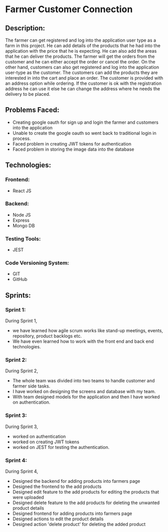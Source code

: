 # Farmer Customer Connection
## Description:
The farmer can get registered and log into the application user type as a farm in this project. He can add details of the products that he had into the application with the price that he is expecting. He can also add the areas that he can deliver the products. The farmer will get the orders from the customer and he can either accept the order or cancel the order. 
	On the other hand, customers can also get registered and log into the application user-type as the customer. The customers can add the products they are interested in into the cart and place an order. The customer is provided with an address option while ordering. If the customer is ok with the registration address he can use it else he can change the address where he needs the delivery to be placed.
## Problems Faced:
* Creating google oauth for sign up and login the farmer and customers into the application
* Unable to create the google oauth so went back to traditional login in process.
* Faced problem in creating JWT tokens for authentication
* Faced problem in storing the image data into the database

## Technologies:
### Frontend:
* React JS

### Backend:
* Node JS 
* Express 
* Mongo DB

### Testing Tools:
* JEST

### Code Versioning System:
* GIT 
* GitHub

## Sprints:
### Sprint 1:
During Sprint 1, 
* we have learned how agile scrum works like stand-up meetings, events, repository, product backlogs etc. 
* We have even learned how to work with the front end and back end technologies.

### Sprint 2:
During Sprint 2, 
* The whole team was divided into two teams to handle customer and farmer side tasks. 
* I have worked on designing the screens and database with my team. 
* With team designed models for the application and then I have worked on authentication.

### Sprint 3:
During Sprint 3, 
* worked on authentication 
* worked on creating JWT tokens
* worked on JEST for testing the authentication.

### Sprint 4:
During Sprint 4,
* Designed the backend for adding products into farmers page
* Designed the frontend to the add products
* Designed edit feature to the add products for editing the products that were uploaded
* Designed delete feature to the add products for deleting the unwanted product details
* Designed frontend for adding products into farmers page
* Designed actions to edit the product details
* Designed action 'delete product' for deleting the added product
